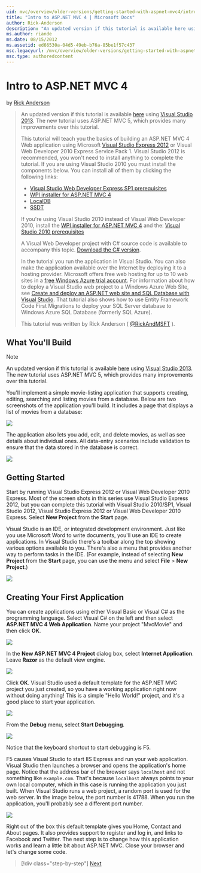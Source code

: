 ```yaml
---
uid: mvc/overview/older-versions/getting-started-with-aspnet-mvc4/intro-to-aspnet-mvc-4
title: "Intro to ASP.NET MVC 4 | Microsoft Docs"
author: Rick-Anderson
description: "An updated version if this tutorial is available here using Visual Studio 2013. The new tutorial uses ASP.NET MVC 5, which provides many improvements over t..."
ms.author: riande
ms.date: 08/15/2012
ms.assetid: ed66530a-04d5-49eb-b76a-85be1f57c437
msc.legacyurl: /mvc/overview/older-versions/getting-started-with-aspnet-mvc4/intro-to-aspnet-mvc-4
msc.type: authoredcontent
---
```

Intro to ASP.NET MVC 4
====================
by [Rick Anderson]((https://twitter.com/RickAndMSFT))

> An updated version if this tutorial is available [here](../../getting-started/introduction/getting-started.md) using [Visual Studio 2013](https://my.visualstudio.com/Downloads?q=visual%20studio%202013). The new tutorial uses ASP.NET MVC 5, which provides many improvements over this tutorial.
>
> This tutorial will teach you the basics of building an ASP.NET MVC 4 Web application using Microsoft [Visual Studio Express 2012](https://www.microsoft.com/visualstudio/11/products/express) or Visual Web Developer 2010 Express Service Pack 1. Visual Studio 2012 is recommended, you won't need to install anything to complete the tutorial. If you are using Visual Studio 2010 you must install the components below. You can install all of them by clicking the following links:
>
> - [Visual Studio Web Developer Express SP1 prerequisites](https://www.microsoft.com/web/gallery/install.aspx?appid=VWD2010SP1Pack)
> - [WPI installer for ASP.NET MVC 4](https://go.microsoft.com/fwlink/?LinkId=243392)
> - [LocalDB](https://www.microsoft.com/web/gallery/install.aspx?appid=SQLLocalDBOnly_11_0)
> - [SSDT](https://blogs.msdn.com/b/rickandy/archive/2012/08/02/installing-and-using-sql-server-data-tools-ssdt-on-visual-studio-2010-and-vwd.aspx)
>
> If you're using Visual Studio 2010 instead of Visual Web Developer 2010, install the [WPI installer for ASP.NET MVC 4](https://go.microsoft.com/fwlink/?LinkId=243392) and the: [Visual Studio 2010 prerequisites](https://www.microsoft.com/web/gallery/install.aspx?appsxml=&amp;appid=VS2010SP1Pack)
>
> A Visual Web Developer project with C# source code is available to accompany this topic. [Download the C# version](https://code.msdn.microsoft.com/Intro-to-ASPNET-MVC-4-61d0219d/file/114480/1/MvcMovie.zip).
>
> In the tutorial you run the application in Visual Studio. You can also make the application available over the Internet by deploying it to a hosting provider. Microsoft offers free web hosting for up to 10 web sites in a [free Windows Azure trial account](https://www.windowsazure.com/pricing/free-trial/?WT.mc_id=A443DD604). For information about how to deploy a Visual Studio web project to a Windows Azure Web Site, see [Create and deploy an ASP.NET web site and SQL Database with Visual Studio](https://docs.microsoft.com/dotnet/azure/). That tutorial also shows how to use Entity Framework Code First Migrations to deploy your SQL Server database to Windows Azure SQL Database (formerly SQL Azure).
>
> This tutorial was written by Rick Anderson ( [@RickAndMSFT](https://twitter.com/#!/RickAndMSFT) ).


## What You'll Build

> [!NOTE]
> An updated version if this tutorial is available [here](../../getting-started/introduction/getting-started.md) using [Visual Studio 2013](https://my.visualstudio.com/Downloads?q=visual%20studio%202013). The new tutorial uses ASP.NET MVC 5, which provides many improvements over this tutorial.


You'll implement a simple movie-listing application that supports creating, editing, searching and listing movies from a database. Below are two screenshots of the application you'll build. It includes a page that displays a list of movies from a database:

![](intro-to-aspnet-mvc-4/_static/image1.png)

The application also lets you add, edit, and delete movies, as well as see details about individual ones. All data-entry scenarios include validation to ensure that the data stored in the database is correct.

![](intro-to-aspnet-mvc-4/_static/image2.png)

## Getting Started

Start by running Visual Studio Express 2012 or Visual Web Developer 2010 Express. Most of the screen shots in this series use Visual Studio Express 2012, but you can complete this tutorial with Visual Studio 2010/SP1, Visual Studio 2012, Visual Studio Express 2012 or Visual Web Developer 2010 Express. Select **New Project** from the **Start** page.

Visual Studio is an IDE, or integrated development environment. Just like you use Microsoft Word to write documents, you'll use an IDE to create applications. In Visual Studio there's a toolbar along the top showing various options available to you. There's also a menu that provides another way to perform tasks in the IDE. (For example, instead of selecting **New Project** from the **Start** page, you can use the menu and select **File** &gt; **New Project**.)

![](intro-to-aspnet-mvc-4/_static/image3.png)

## Creating Your First Application

You can create applications using either Visual Basic or Visual C# as the programming language. Select Visual C# on the left and then select **ASP.NET MVC 4 Web Application**. Name your project &quot;MvcMovie&quot; and then click **OK**.

![](intro-to-aspnet-mvc-4/_static/image4.png)

In the **New ASP.NET MVC 4 Project** dialog box, select **Internet Application**. Leave **Razor** as the default view engine.

![](intro-to-aspnet-mvc-4/_static/image5.png)

Click **OK**. Visual Studio used a default template for the ASP.NET MVC project you just created, so you have a working application right now without doing anything! This is a simple &quot;Hello World!&quot; project, and it's a good place to start your application.

![](intro-to-aspnet-mvc-4/_static/image6.png)

From the **Debug** menu, select **Start Debugging**.

![](intro-to-aspnet-mvc-4/_static/image7.png)

Notice that the keyboard shortcut to start debugging is F5.

F5 causes Visual Studio to start IIS Express and run your web application. Visual Studio then launches a browser and opens the application's home page. Notice that the address bar of the browser says `localhost` and not something like `example.com`. That's because `localhost` always points to your own local computer, which in this case is running the application you just built. When Visual Studio runs a web project, a random port is used for the web server. In the image below, the port number is 41788. When you run the application, you'll probably see a different port number.

![](intro-to-aspnet-mvc-4/_static/image8.png)

Right out of the box this default template gives you Home, Contact and About pages. It also provides support to register and log in, and links to Facebook and Twitter. The next step is to change how this application works and learn a little bit about ASP.NET MVC. Close your browser and let's change some code.

> [!div class="step-by-step"]
> [Next](adding-a-controller.md)
